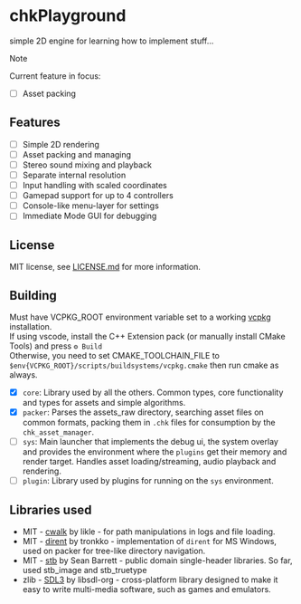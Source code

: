 # chkPlayground
simple 2D engine for learning how to implement stuff...

> [!NOTE]
> Current feature in focus:  
> - [ ] Asset packing

## Features
- [ ] Simple 2D rendering
- [ ] Asset packing and managing
- [ ] Stereo sound mixing and playback
- [ ] Separate internal resolution
- [ ] Input handling with scaled coordinates
- [ ] Gamepad support for up to 4 controllers
- [ ] Console-like menu-layer for settings
- [ ] Immediate Mode GUI for debugging

## License
MIT license, see [LICENSE.md](LICENSE.md) for more information.

## Building
Must have VCPKG_ROOT environment variable set to a working [vcpkg](https://github.com/microsoft/vcpkg) installation.  
If using vscode, install the C++ Extension pack (or manually install CMake Tools) and press `⚙ Build`  
Otherwise, you need to set CMAKE_TOOLCHAIN_FILE to `$env{VCPKG_ROOT}/scripts/buildsystems/vcpkg.cmake` then run cmake as always.

- [x] `core`: Library used by all the others. Common types, core functionality and types for assets and simple algorithms.
- [x] `packer`: Parses the assets_raw directory, searching asset files on common formats, packing them in `.chk` files for consumption by the `chk_asset_manager`.
- [ ] `sys`: Main launcher that implements the debug ui, the system overlay and provides the environment where the `plugins` get their memory and render target. Handles asset loading/streaming, audio playback and rendering.
- [ ] `plugin`: Library used by plugins for running on the `sys` environment.

## Libraries used
* MIT - [cwalk](https://github.com/likle/cwalk) by likle - for path manipulations in logs and file loading.
* MIT - [dirent](https://github.com/tronkko/dirent) by tronkko - implementation of `dirent` for MS Windows, used on packer for tree-like directory navigation.
* MIT - [stb](https://github.com/nothings/stb) by Sean Barrett - public domain single-header libraries. So far, used stb_image and stb_truetype
* zlib - [SDL3](https://github.com/libsdl-org/SDL) by libsdl-org - cross-platform library designed to make it easy to write multi-media software, such as games and emulators.
